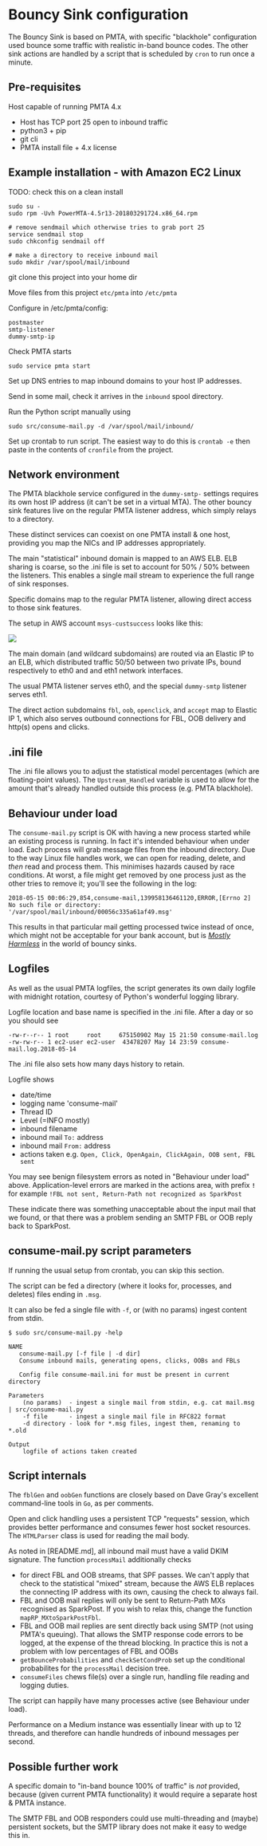 # Bouncy Sink configuration

The Bouncy Sink is based on PMTA, with specific "blackhole" configuration used bounce some traffic with realistic in-band bounce
codes. The other sink actions are handled by a script that is scheduled by `cron` to run once a minute.

## Pre-requisites

Host capable of running PMTA 4.x
- Host has TCP port 25 open to inbound traffic
- python3 + pip
- git cli
- PMTA install file + 4.x license

## Example installation - with Amazon EC2 Linux

TODO: check this on a clean install
```
sudo su -
sudo rpm -Uvh PowerMTA-4.5r13-201803291724.x86_64.rpm 

# remove sendmail which otherwise tries to grab port 25
service sendmail stop
sudo chkconfig sendmail off

# make a directory to receive inbound mail
sudo mkdir /var/spool/mail/inbound
```
git clone this project into your home dir

Move files from this project `etc/pmta` into `/etc/pmta`

Configure in /etc/pmta/config:
```
postmaster
smtp-listener
dummy-smtp-ip
```

Check PMTA starts
```
sudo service pmta start
```

Set up DNS entries to map inbound domains to your host IP addresses.

Send in some mail, check it arrives in the `inbound` spool directory.

Run the Python script manually using 

```
sudo src/consume-mail.py -d /var/spool/mail/inbound/
```

Set up crontab to run script. The easiest way to do this is `crontab -e` then paste in the contents of `cronfile` from the project.

## Network environment

The PMTA blackhole service configured in the `dummy-smtp-` settings requires its own host IP address (it can't be set in a virtual MTA).
The other bouncy sink features live on the regular PMTA listener address, which simply relays to a directory.

These distinct services can coexist on one PMTA install & one host, providing you map the NICs and IP addresses appropriately.

The main "statistical" inbound domain is mapped to an AWS ELB.  ELB sharing is coarse, so the .ini file is set to account
for 50% / 50% between the listeners. This enables a single mail stream to experience the full range of sink responses.
 
Specific domains map to the regular PMTA listener, allowing direct access to those sink features.

The setup in AWS account `msys-custsuccess` looks like this:

<img src="bouncy-sink-network-connections.svg"/>

The main domain (and wildcard subdomains) are routed via an Elastic IP to an ELB, which distributed traffic 50/50 between two
private IPs, bound respectively to eth0 and and eth1 network interfaces.

The usual PMTA listener serves eth0, and the special `dummy-smtp` listener serves eth1.

The direct action subdomains `fbl`, `oob`, `openclick`, and `accept` map to Elastic IP 1, which also serves outbound connections
for FBL, OOB delivery and http(s) opens and clicks.

## .ini file

The .ini file allows you to adjust the statistical model percentages (which are floating-point values).
The `Upstream_Handled` variable is used to allow for the amount that's already handled outside this process (e.g. PMTA blackhole).

## Behaviour under load

The `consume-mail.py` script is OK with having a new process started while an existing process is running. In fact it's
intended behaviour when under load. Each process will grab message files from the inbound directory. Due to the way Linux
file handles work, we can open for reading, delete, and *then* read and process them. This minimises hazards caused by
race conditions. At worst, a file might get removed by one process just as the other tries to remove it; you'll see the
following in the log:

```
2018-05-15 00:06:29,854,consume-mail,139958136461120,ERROR,[Errno 2] No such file or directory: '/var/spool/mail/inbound/00056c335a61af49.msg'
```
This results in that particular mail getting processed twice instead of once, which might not be acceptable for your
bank account, but is [_Mostly Harmless_](https://en.wikipedia.org/wiki/Mostly_Harmless) in the world of bouncy sinks.

## Logfiles

As well as the usual PMTA logfiles, the script generates its own daily logfile with midnight rotation, courtesy of Python's
wonderful logging library.

Logfile location and base name is specified in the .ini file. After a day or so you should see

```
-rw-r--r-- 1 root     root     675150902 May 15 21:50 consume-mail.log
-rw-rw-r-- 1 ec2-user ec2-user  43478207 May 14 23:59 consume-mail.log.2018-05-14
```

The .ini file also sets how many days history to retain.

Logfile shows
- date/time
- logging name 'consume-mail'
- Thread ID
- Level (=INFO mostly)
- inbound filename
- inbound mail `To:` address
- inbound mail `From:` address
- actions taken e.g. `Open, Click, OpenAgain, ClickAgain, OOB sent, FBL sent`

You may see benign filesystem errors as noted in "Behaviour under load" above.
Application-level errors are marked in the actions area, with prefix **`!`** for example
`!FBL not sent, Return-Path not recognized as SparkPost`

These indicate there was something unacceptable about the input mail that we found, or that there was a problem sending an SMTP FBL
or OOB reply back to SparkPost.

## consume-mail.py script parameters

If running the usual setup from crontab, you can skip this section.

The script can be fed a directory (where it looks for, processes, and deletes) files ending in `.msg`.

It can also be fed a single file with `-f`, or (with no params) ingest content from stdin.

```
$ sudo src/consume-mail.py -help

NAME
   consume-mail.py [-f file | -d dir]
   Consume inbound mails, generating opens, clicks, OOBs and FBLs

   Config file consume-mail.ini for must be present in current directory

Parameters
    (no params)  - ingest a single mail from stdin, e.g. cat mail.msg | src/consume-mail.py
    -f file      - ingest a single mail file in RFC822 format
    -d directory - look for *.msg files, ingest them, renaming to *.old

Output
    logfile of actions taken created
```

## Script internals

The `fblGen` and `oobGen` functions are closely based on Dave Gray's excellent command-line tools in `Go`, as per comments.

Open and click handling uses a persistent TCP "requests" session, which provides better performance and consumes fewer
host socket resources.  The `HTMLParser` class is used for reading the mail body.

As noted in [README.md], all inbound mail must have a valid DKIM signature. The function `processMail` additionally checks

- for direct FBL and OOB streams, that SPF passes. We can't apply that check to the statistical "mixed" stream, because the AWS
ELB replaces the connecting IP address with its own, causing the check to always fail.
- FBL and OOB mail replies will only be sent to Return-Path MXs recognised as SparkPost. If you wish to relax this, change the function `mapRP_MXtoSparkPostFbl`.
- FBL and OOB mail replies are sent directly back using SMTP (not using PMTA's queuing). That allows the SMTP response code errors to be logged, at the expense of the thread blocking. In practice this is not a
problem with low percentages of FBL and OOBs
- `getBounceProbabilities` and `checkSetCondProb` set up the conditional probabilites for the `processMail` decision tree.
- `consumeFiles` chews file(s) over a single run, handling file reading and logging duties.

The script can happily have many processes active (see Behaviour under load). 

Performance on a Medium instance was essentially linear with up to 12 threads, and therefore can handle hundreds of inbound messages per second.

## Possible further work

A specific domain to "in-band bounce 100% of traffic" is *not* provided, because (given current PMTA functionality) it would require a separate host & PMTA
instance.

The SMTP FBL and OOB responders could use multi-threading and (maybe) persistent sockets, but the SMTP library does not make it easy to wedge this in.